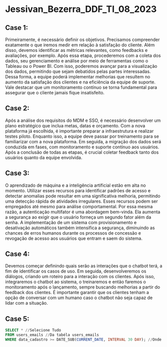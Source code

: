 # Jessivan_Bezerra_DDF_TI_08_2023

## Case 1:
Primeiramente, é necessário definir os objetivos. Precisamos compreender exatamente o que iremos medir em relação à satisfação do cliente. Além disso, devemos identificar as métricas relevantes, como feedbacks e avaliações, por exemplo. Após essa etapa, procederemos com a coleta dos dados, seu gerenciamento e análise por meio de ferramentas como o Tableau ou o Power BI. Com isso, poderemos avançar para a visualização dos dados, permitindo que sejam debatidos pelas partes interessadas. Dessa forma, a equipe poderá implementar melhorias que resultem no aumento da satisfação dos clientes e na eficiência da equipe de suporte. Vale destacar que um monitoramento contínuo se torna fundamental para assegurar que o cliente jamais fique insatisfeito.


## Case 2:
Após a análise dos requisitos do MDM e SSO, é necessário desenvolver um plano estratégico que inclua metas, datas e orçamento. Com a nova plataforma já escolhida, é importante preparar a infraestrutura e realizar testes piloto. Enquanto isso, a equipe deve passar por treinamento para se familiarizar com a nova plataforma. Em seguida, a migração dos dados será conduzida em fases, com monitoramento e suporte contínuo aos usuários. Após a conclusão de todas as etapas, é crucial coletar feedback tanto dos usuários quanto da equipe envolvida.

## Case 3:
O aprendizado de máquina e a inteligência artificial estão em alta no momento. Utilizar esses recursos para identificar padrões de acesso e detectar anomalias pode resultar em uma significativa melhoria, permitindo uma detecção rápida de atividades irregulares. Esses recursos podem ser empregados até mesmo para análise comportamental.
Por essa mesma razão, a autenticação multifator é uma abordagem bem-vinda. Ela aumenta a segurança ao exigir que o usuário forneça um segundo fator além da senha. A implementação de um sistema com provisionamento e desativação automáticos também intensifica a segurança, diminuindo as chances de erros humanos durante os processos de concessão e revogação de acesso aos usuários que entram e saem do sistema.

## Case 4:
Devemos começar definindo quais serão as interações que o chatbot terá, a fim de identificar os casos de uso. Em seguida, desenvolveremos os diálogos, criando um roteiro para a interação com os clientes. Após isso, integraremos o chatbot ao sistema, o treinaremos e então faremos o monitoramento após o lançamento, sempre buscando melhorias a partir do feedback dos clientes. É importante garantir que os clientes tenham a opção de conversar com um humano caso o chatbot não seja capaz de lidar com a situação.

## Case 5:
```SQL
SELECT * //Selecione Tudo
FROM users_emails //Da tabéla users_emails
WHERE data_cadastro >= DATE_SUB(CURRENT_DATE, INTERVAL 30 DAY); //Onde a coluna data_cadastro possuir a data atual até 30 dias atrás
```
